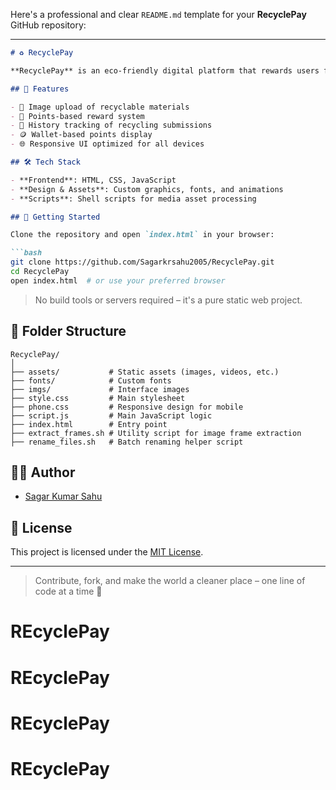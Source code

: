 Here's a professional and clear `README.md` template for your **RecyclePay** GitHub repository:

---

````markdown
# ♻️ RecyclePay

**RecyclePay** is an eco-friendly digital platform that rewards users for recycling efforts. It bridges sustainability and technology by allowing users to track, verify, and earn points for responsible waste management.

## 🌟 Features

- 📸 Image upload of recyclable materials
- 🎯 Points-based reward system
- 🧾 History tracking of recycling submissions
- 🪙 Wallet-based points display
- 🌐 Responsive UI optimized for all devices

## 🛠️ Tech Stack

- **Frontend**: HTML, CSS, JavaScript
- **Design & Assets**: Custom graphics, fonts, and animations
- **Scripts**: Shell scripts for media asset processing

## 🚀 Getting Started

Clone the repository and open `index.html` in your browser:

```bash
git clone https://github.com/Sagarkrsahu2005/RecyclePay.git
cd RecyclePay
open index.html  # or use your preferred browser
````

> No build tools or servers required – it's a pure static web project.

## 📁 Folder Structure

```
RecyclePay/
│
├── assets/           # Static assets (images, videos, etc.)
├── fonts/            # Custom fonts
├── imgs/             # Interface images
├── style.css         # Main stylesheet
├── phone.css         # Responsive design for mobile
├── script.js         # Main JavaScript logic
├── index.html        # Entry point
├── extract_frames.sh # Utility script for image frame extraction
├── rename_files.sh   # Batch renaming helper script
```


## 🧑‍💻 Author

* [Sagar Kumar Sahu](https://github.com/Sagarkrsahu2005)

## 📄 License

This project is licensed under the [MIT License](LICENSE).

---

> Contribute, fork, and make the world a cleaner place – one line of code at a time 🌱
# REcyclePay
# REcyclePay
# REcyclePay
# REcyclePay

